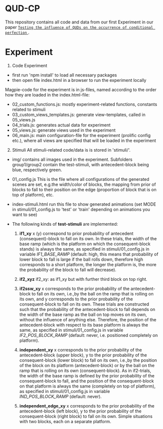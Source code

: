# QUD-CP
This repository contains all code and data from our first Experiment in our paper
[`Testing the influence of QUDs on the occurrence of conditional perfection` ](https://journals.linguisticsociety.org/proceedings/index.php/ELM/article/view/5413).


# Experiment

1. Code Experiment

- first run 'npm install' to load all necessary packages
- then open file index.html in a browser to run the experiment locally

Magpie-code for the experiment is in js-files, named according to the order how
they are loaded in the index.html-file:

- 02_custom_functions.js: mostly experiment-related functions, constants related to stimuli
- 03_custom_views_templates.js: generate view-templates, called in 05_views.js
- 04_trials.js: generates actual data for experiment
- 05_views.js: generate views used in the experiment
- 06_main.js: main configuration-file for the experiment (prolific config etc.),
where all views are specified that will be loaded in the experiment

2. Stimuli
All stimuli-related code/data is is stored in 'stimuli/'.
- img/
contains all images used in the experiment. Subfolders group1/group2 contain the
test-stimuli, with antecedent-block being blue, respectively green.

- 01_config.js
This is the file where all configurations of the generated scenes are set,
e.g.the width/color of blocks, the mapping from prior of blocks to fall to their
position on the edge (proportion of block that is on top of platform), etc.

- index-stimuli.html
run this file to show generated animations (set MODE in stimuli/01_config.js to
'test' or 'train' depending on animations you want to see)

- The following kinds of **test-stimuli** are implemented:
  1. **if1_xy**
  x (y) correspond to prior probability of antecedent (consequent)-block to fall
  on its own. In these trials, the width of the base ramp (which is the platform
  on which the consequent-block stands) is always the same, as specified in
  stimuli/01_config.js in variable *IF1_BASE_RAMP* (default: high, this means
  that probability of lower block to fall is large if the ball rolls down,
  therefore high corresponds to a short platform, the longer the platform is,
  the more the probability of the block to fall will decrease).

  2. **if2_xyz**
  if2_xy: as if1_xy but with further third block on top right.

  3. **if2ssw_xy**
  x corresponds to the prior probability of the antecedent-block to fall on its
  own, i.e.,by the ball on the ramp that is rolling on its own, and y
  corresponds to the prior probability of the consequent-block to fall on its
  own. These trials are constructed such that the probability of the
  antecedent-block to fall depends on the width of the base ramp as the ball on
  top moves on its own, without the influence of anything else. Therefore, the
  position of the antecedent-block with respect to its base platform is always
  the same, as specified in stimuli/01_config.js in variable
  *IF2_POS_BLOCK_RAMP* (default: never, i.e. positioned completely on platform).

  4. **independent_xy**
  x corresponds to the prior probability of the antecedent-block (upper block), y to the prior probability of the consequent-block (lower block) to fall on its own, i.e.,by the position of the block on its platform (antecedent-block) or by the ball on the ramp that is rolling on its own (consequent-block). As in if2-trials, the width of the base ramp is defined by the prior probability of the consequent-block to fall, and the position of the consequent-block on that platform is always the same (completely on top of platform), as specified in stimuli/01_config.js in variable *IND_POS_BLOCK_RAMP* (default: never).

  5. **independent_edge_xy**
  x corresponds to the prior probability of the antecedent-block (left block), y
  to the prior probability of the consequent-block (right block) to fall on its
  own. Simple situations with two blocks, each on a separate platform.
